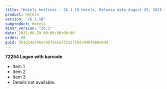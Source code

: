 ```yaml
---
title: "Hotels hotfixes - 26.1.10 Hotels, Release date August 29, 2025 - Hotfixes"
product: Hotels
version: "26.1.10"
subproduct: Hotels
minor_version: "26.1"
date: 2025-08-29 00:00:00+00:00
order: 58
guid: 561d24ac46ec85faa1e73312755dc840f886e6dd
---
```


**72254 Logon with barcode**- Item 1- Item 2- Item 3- Details not available.
